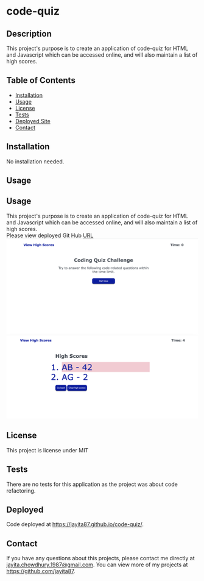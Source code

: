 # code-quiz

## Description

This project's purpose is to create an application of code-quiz for HTML and Javascript which can be accessed online, and will also maintain a list of high scores.

## Table of Contents
* [Installation](#installation)
* [Usage](#usage)
* [License](#license)
* [Tests](#tests)
* [Deployed Site](#deployed)
* [Contact](#contact)


## Installation 
No installation needed. 

## Usage 
## Usage 
This project's purpose is to create an application of code-quiz for HTML and Javascript which can be accessed online, and will also maintain a list of high scores.<br>
Please view deployed Git Hub [URL](https://jayita87.github.io/code-quiz/)
<img src="./assets/code-quiz-ss-1.png">
<img src="./assets/code-quiz-ss-2.png">

## License 
This project is license under MIT

## Tests
There are no tests for this application as the project was about code refactoring.

## Deployed
Code deployed at https://jayita87.github.io/code-quiz/.

## Contact
If you have any questions about this projects, please contact me directly at jayita.chowdhury.1987@gmail.com. You can view more of my projects at https://github.com/jayita87.
